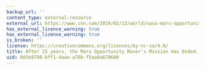 ```yaml
---
backup_url: ''
content_type: external-resource
external_url: https://www.cnn.com/2019/02/13/world/nasa-mars-opportunity-rover-trnd/index.html
has_external_licence_warning: true
has_external_license_warning: true
is_broken: ''
license: https://creativecommons.org/licenses/by-nc-sa/4.0/
title: After 15 years, the Mars Opportunity Rover's Mission Has Ended.
uid: 0d3e8798-bff1-4aae-a78b-f5aa8a670680
---
```

